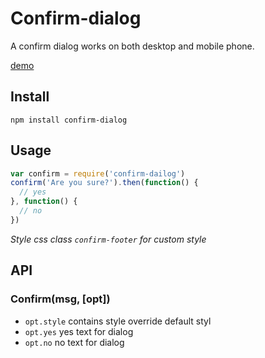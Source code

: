 # Confirm-dialog

A confirm dialog works on both desktop and mobile phone.

[demo](https://chemzqm.github.io/confirm-dialog)

## Install

    npm install confirm-dialog


## Usage

``` js
var confirm = require('confirm-dailog')
confirm('Are you sure?').then(function() {
  // yes
}, function() {
  // no
})
```

_Style css class `confirm-footer` for custom style_

## API

### Confirm(msg, [opt])

* `opt.style` contains style override default styl
* `opt.yes` yes text for dialog
* `opt.no` no text for dialog

